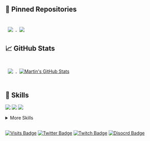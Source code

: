 ## 📌 Pinned Repositories

<br>

<a href="https://github.com/saltAxAtlas/discord-bot">
  <img align="center" style="margin:0.5rem" src="https://github-readme-stats.vercel.app/api/pin/?username=saltAxAtlas&repo=discord-bot&title_color=ffffff&text_color=c9cacc&icon_color=4AB197&bg_color=1A2B34" />
</a>

<a href="https://github.com/saltAxAtlas/elixir-twitch-chat-bot">
  <img align="center" style="margin:0.5rem" src="https://github-readme-stats.vercel.app/api/pin/?username=saltAxAtlas&repo=elixir-twitch-chat-bot&title_color=ffffff&text_color=c9cacc&icon_color=4AB197&bg_color=1A2B34" />
</a>

<br>

## &#x1f4c8; GitHub Stats

<br>

<a href="https://github.com/saltAxAtlas">
  <img align="center" style="margin:0.5rem" src="https://github-readme-stats.vercel.app/api/top-langs/?username=saltAxAtlas&hide=html,css&title_color=ffffff&text_color=c9cacc&icon_color=4AB197&bg_color=1A2B34" />
</a>

<a href="https://github.com/saltAxAtlas">
  <img align="center" style="margin:0.5rem" src="https://github-readme-stats.vercel.app/api?username=saltAxAtlas&show_icons=true&line_height=27&count_private=true&title_color=ffffff&text_color=c9cacc&icon_color=4AB097&bg_color=1A2B34" alt="Martin's GitHub Stats" />
</a>

<br>
<br>

## 💼 Skills

![](https://img.shields.io/badge/Code-C-informational?style=flat&logo=C&logoColor=white&color=4AB197)
![](https://img.shields.io/badge/Code-Python-informational?style=flat&logo=Python&logoColor=white&color=4AB197)
![](https://img.shields.io/badge/Code-Elixir-informational?style=flat&logo=Elixir&logoColor=white&color=4AB197)

<details>
<summary>More Skills</summary>
<br>

![](https://img.shields.io/badge/Tools-GitHub-informational?style=flat&logo=GitHub&logoColor=white&color=4AB197)
![](https://img.shields.io/badge/Tools-GitLab-informational?style=flat&logo=GitLab&logoColor=white&color=4AB197)
![](https://img.shields.io/badge/Tools-Jira-informational?style=flat&logo=Jira-Software&logoColor=white&color=4AB197)

</details>

<br>

[![Visits Badge](https://badges.pufler.dev/visits/saltAxAtlas/saltAxAtlas)](https://github.com/saltAxAtlas)
[![Twitter Badge](https://img.shields.io/badge/Twitter-Profile-informational?style=flat&logo=twitter&logoColor=white&color=1CA2F1)](https://twitter.com/saltAxAtlas)
[![Twitch Badge](https://img.shields.io/badge/Twitch-Profile-informational?style=flat&logo=twitch&logoColor=white&color=1CA2F1)](https://twitch.tv/saltAxAtlas)
[![Disocrd Badge](https://img.shields.io/badge/Discord-Server-blueviolet?style=flat&logo=discord&logoColor=white&color=1CA2F1)](https://discord.gg/r2uv8ATpJf)
